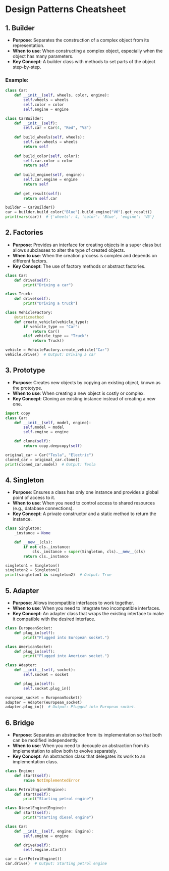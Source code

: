 # Design Patterns Cheatsheet

## 1. Builder
- **Purpose**: Separates the construction of a complex object from its representation.
- **When to use**: When constructing a complex object, especially when the object has many parameters.
- **Key Concept**: A builder class with methods to set parts of the object step-by-step.

### Example:
```python
class Car:
    def __init__(self, wheels, color, engine):
        self.wheels = wheels
        self.color = color
        self.engine = engine

class CarBuilder:
    def __init__(self):
        self.car = Car(4, "Red", "V8")
    
    def build_wheels(self, wheels):
        self.car.wheels = wheels
        return self
    
    def build_color(self, color):
        self.car.color = color
        return self
    
    def build_engine(self, engine):
        self.car.engine = engine
        return self
    
    def get_result(self):
        return self.car

builder = CarBuilder()
car = builder.build_color("Blue").build_engine("V6").get_result()
print(vars(car))  # {'wheels': 4, 'color': 'Blue', 'engine': 'V6'}
```
## 2. Factories
- **Purpose**: Provides an interface for creating objects in a super class but allows subclasses to alter the type of created objects.
- **When to use**: When the creation process is complex and depends on different factors.
- **Key Concept**: The use of factory methods or abstract factories.
```python
class Car:
    def drive(self):
        print("Driving a car")

class Truck:
    def drive(self):
        print("Driving a truck")

class VehicleFactory:
    @staticmethod
    def create_vehicle(vehicle_type):
        if vehicle_type == "Car":
            return Car()
        elif vehicle_type == "Truck":
            return Truck()

vehicle = VehicleFactory.create_vehicle("Car")
vehicle.drive()  # Output: Driving a car
```
## 3. Prototype
- **Purpose**: Creates new objects by copying an existing object, known as the prototype.
- **When to use**: When creating a new object is costly or complex.
- **Key Concept**: Cloning an existing instance instead of creating a new one.
```python
import copy
class Car:
    def __init__(self, model, engine):
        self.model = model
        self.engine = engine

    def clone(self):
        return copy.deepcopy(self)

original_car = Car("Tesla", "Electric")
cloned_car = original_car.clone()
print(cloned_car.model)  # Output: Tesla
```
## 4. Singleton
- **Purpose**: Ensures a class has only one instance and provides a global point of access to it.
- **When to use**: When you need to control access to shared resources (e.g., database connections).
- **Key Concept**: A private constructor and a static method to return the instance.
```python
class Singleton:
    _instance = None

    def __new__(cls):
        if not cls._instance:
            cls._instance = super(Singleton, cls).__new__(cls)
        return cls._instance

singleton1 = Singleton()
singleton2 = Singleton()
print(singleton1 is singleton2)  # Output: True
```
## 5. Adapter
- **Purpose**: Allows incompatible interfaces to work together.
- **When to use**: When you need to integrate two incompatible interfaces.
- **Key Concept**: An adapter class that wraps the existing interface to make it compatible with the desired interface.
```python
class EuropeanSocket:
    def plug_in(self):
        print("Plugged into European socket.")

class AmericanSocket:
    def plug_in(self):
        print("Plugged into American socket.")

class Adapter:
    def __init__(self, socket):
        self.socket = socket

    def plug_in(self):
        self.socket.plug_in()

european_socket = EuropeanSocket()
adapter = Adapter(european_socket)
adapter.plug_in()  # Output: Plugged into European socket.
```
## 6. Bridge
- **Purpose**: Separates an abstraction from its implementation so that both can be modified independently.
- **When to use**: When you need to decouple an abstraction from its implementation to allow both to evolve separately.
- **Key Concept**: An abstraction class that delegates its work to an implementation class.
```python
class Engine:
    def start(self):
        raise NotImplementedError

class PetrolEngine(Engine):
    def start(self):
        print("Starting petrol engine")

class DieselEngine(Engine):
    def start(self):
        print("Starting diesel engine")

class Car:
    def __init__(self, engine: Engine):
        self.engine = engine

    def drive(self):
        self.engine.start()

car = Car(PetrolEngine())
car.drive()  # Output: Starting petrol engine
```